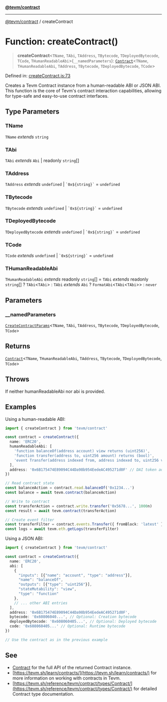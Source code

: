 [**@tevm/contract**](../README.md)

***

[@tevm/contract](../globals.md) / createContract

# Function: createContract()

> **createContract**\<`TName`, `TAbi`, `TAddress`, `TBytecode`, `TDeployedBytecode`, `TCode`, `THumanReadableAbi`\>(`__namedParameters`): [`Contract`](../type-aliases/Contract.md)\<`TName`, `THumanReadableAbi`, `TAddress`, `TBytecode`, `TDeployedBytecode`, `TCode`\>

Defined in: [createContract.js:73](https://github.com/evmts/tevm-monorepo/blob/main/packages/contract/src/createContract.js#L73)

Creates a Tevm Contract instance from a human-readable ABI or JSON ABI.
This function is the core of Tevm's contract interaction capabilities,
allowing for type-safe and easy-to-use contract interfaces.

## Type Parameters

### TName

`TName` *extends* `string`

### TAbi

`TAbi` *extends* `Abi` \| readonly `string`[]

### TAddress

`TAddress` *extends* `undefined` \| `` `0x${string}` `` = `undefined`

### TBytecode

`TBytecode` *extends* `undefined` \| `` `0x${string}` `` = `undefined`

### TDeployedBytecode

`TDeployedBytecode` *extends* `undefined` \| `` `0x${string}` `` = `undefined`

### TCode

`TCode` *extends* `undefined` \| `` `0x${string}` `` = `undefined`

### THumanReadableAbi

`THumanReadableAbi` *extends* readonly `string`[] = `TAbi` *extends* readonly `string`[] ? `TAbi`\<`TAbi`\> : `TAbi` *extends* `Abi` ? `FormatAbi`\<`TAbi`\<`TAbi`\>\> : `never`

## Parameters

### \_\_namedParameters

[`CreateContractParams`](../type-aliases/CreateContractParams.md)\<`TName`, `TAbi`, `TAddress`, `TBytecode`, `TDeployedBytecode`, `TCode`\>

## Returns

[`Contract`](../type-aliases/Contract.md)\<`TName`, `THumanReadableAbi`, `TAddress`, `TBytecode`, `TDeployedBytecode`, `TCode`\>

## Throws

If neither humanReadableAbi nor abi is provided.

## Examples

Using a human-readable ABI:
```typescript
import { createContract } from 'tevm/contract'

const contract = createContract({
  name: 'ERC20',
  humanReadableAbi: [
    'function balanceOf(address account) view returns (uint256)',
    'function transfer(address to, uint256 amount) returns (bool)',
    'event Transfer(address indexed from, address indexed to, uint256 value)'
  ],
  address: '0x6B175474E89094C44Da98b954EedeAC495271d0F' // DAI token address
})

// Read contract state
const balanceAction = contract.read.balanceOf('0x1234...')
const balance = await tevm.contract(balanceAction)

// Write to contract
const transferAction = contract.write.transfer('0x5678...', 1000n)
const result = await tevm.contract(transferAction)

// Create event filter
const transferFilter = contract.events.Transfer({ fromBlock: 'latest' })
const logs = await tevm.eth.getLogs(transferFilter)
```

Using a JSON ABI:
```typescript
import { createContract } from 'tevm/contract'

const contract = createContract({
  name: 'ERC20',
  abi: [
    {
      "inputs": [{"name": "account", "type": "address"}],
      "name": "balanceOf",
      "outputs": [{"type": "uint256"}],
      "stateMutability": "view",
      "type": "function"
    },
    // ... other ABI entries
  ],
  address: '0x6B175474E89094C44Da98b954EedeAC495271d0F',
  bytecode: '0x60806040...', // Optional: Creation bytecode
  deployedBytecode: '0x608060405...', // Optional: Deployed bytecode
  code: '0x608060405...' // Optional: Runtime bytecode
})

// Use the contract as in the previous example
```

## See

 - [Contract](../type-aliases/Contract.md) for the full API of the returned Contract instance.
 - [https://tevm.sh/learn/contracts/](https://tevm.sh/learn/contracts/) for more information on working with contracts in Tevm.
 - [https://tevm.sh/reference/tevm/contract/types/Contract/](https://tevm.sh/reference/tevm/contract/types/Contract/) for detailed Contract type documentation.
